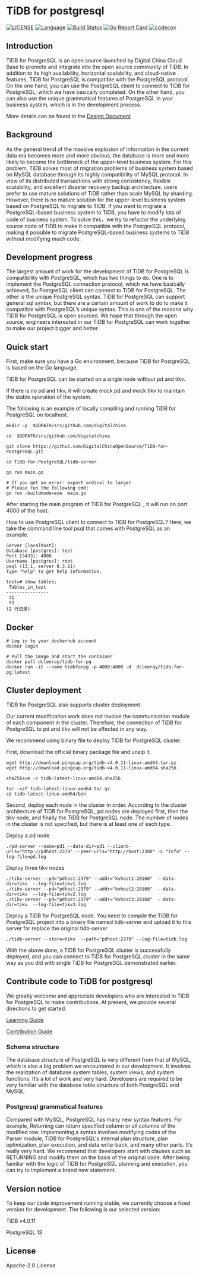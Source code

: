 # TiDB for postgresql

[![LICENSE](https://img.shields.io/github/license/pingcap/tidb.svg)](https://github.com/DigitalChinaOpenSource/TiDB-for-PostgreSQL/blob/main/LICENSE)
[![Language](https://img.shields.io/badge/Language-Go-blue.svg)](https://golang.org/)
[![Build Status](http://tidb4pgci.eastasia.cloudapp.azure.com:8080/buildStatus/icon?job=jenkins-tidb4pg-build)](http://tidb4pgci.eastasia.cloudapp.azure.com/:8080/job/jenkins-tidb4pg-build/)
[![Go Report Card](https://goreportcard.com/badge/github.com/DigitalChinaOpenSource/TiDB-for-PostgreSQL)](https://goreportcard.com/report/github.com/DigitalChinaOpenSource/TiDB-for-PostgreSQL)
[![codecov](https://codecov.io/gh/DigitalChinaOpenSource/TiDB-for-PostgreSQL/branch/main/graph/badge.svg?token=OZ16DNE6JH)](https://codecov.io/gh/DigitalChinaOpenSource/TiDB-for-PostgreSQL)

## Introduction

TiDB for PostgreSQL is an open source launched by Digital China Cloud Base to promote and integrate into the open source community of TiDB. In addition to its high availability, horizontal scalability, and cloud-native features, TiDB for PostgreSQL is compatible with the PostgreSQL protocol. On the one hand, you can use the PostgreSQL client to connect to TiDB for PostgreSQL, which we have basically completed. On the other hand, you can also use the unique grammatical features of PostgreSQL in your business system, which is in the development process.

More details can be found in the [Design Document](https://github.com/DigitalChinaOpenSource/TiDB-for-PostgreSQL/blob/main/DESIGN_DOCUMENT.md)

## Background

As the general trend of the massive explosion of information in the current data era becomes more and more obvious, the database is more and more likely to become the bottleneck of the upper-level business system. For this problem, TiDB solves most of migration problems of business system based on MySQL database through its highly compatibility of MySQL protocol. In view of its distributed transactions with strong consistency, flexible scalability, and excellent disaster recovery backup architecture, users prefer to use mature solutions of TiDB rather than scale MySQL by sharding. However, there is no mature solution for the upper-level business system based on PostgreSQL to migrate to TiDB. If you want to migrate a PostgreSQL-based business system to TiDB, you have to modify lots of code of business system. To solve this，we try to refactor the underlying source code of TiDB to make it compatible with the PostgreSQL protocol, making it possible to migrate PostgreSQL-based business systems to TiDB without modifying much code.



## Development progress

The largest amount of work for the development of TiDB for PostgreSQL is compatibility with PostgreSQL, which has two things to do. One is to implement the PostgreSQL connection protocol, which we have basically achieved, So PostgreSQL client can connect to TiDB for PostgreSQL. The other is the unique PostgreSQL syntax. TiDB for PostgreSQL can support general sql syntax, but there are a certain amount of work to do to make it compatible with PostgreSQL’s unique syntax. This is one of the reasons why TiDB for PostgreSQL is open sourced. We hope that through the open source, engineers interested in our TiDB for PostgreSQL can work together to make our project bigger and better.



## Quick start

First, make sure you have a Go environment, because TiDB for PostgreSQL is based on the Go language.

TiDB for PostgreSQL can be started on a single node without pd and tikv.

If there is no pd and tikv, it will create mock pd and mock tikv to maintain the stable operation of the system.

The following is an example of locally compiling and running TiDB for PostgreSQL on localhost.

```shell
mkdir -p  $GOPATH/src/github.com/digitalchina

cd  $GOPATH/src/github.com/digitalchina

git clone https://github.com/DigitalChinaOpenSource/TiDB-for-PostgreSQL.git

cd TiDB-for-PostgreSQL/tidb-server

go run main.go

# If you get an error: export ordinal to larger
# Please run the following cmd:
go run -buildmode=exe  main.go
```

After starting the main program of TiDB for PostgreSQL , it will run on port 4000 of the host.

How to use PostgreSQL client to connect to TiDB for PostgreSQL? Here, we take the command line tool psql that comes with PostgreSQL as an example.

```
Server [localhost]:
Database [postgres]: test
Port [5433]: 4000
Username [postgres]: root
psql (13.1, server 8.3.11)
Type "help" to get help information.

test=# show tables;
 Tables_in_test
----------------
 t1
 t2
(2 行记录)
```

## Docker 

```shell
# Log in to your dockerhub account
docker login

# Pull the image and start the container
docker pull dcleeray/tidb-for-pg
docker run -it --name tidbforpg -p 4000:4000 -d  dcleeray/tidb-for-pg:latest
```

## Cluster deployment
TiDB for PostgreSQL also supports cluster deployment.

Our current modification work does not involve the communication module of each component in the cluster. Therefore, the connection of TiDB for PostgreSQL to pd and tikv will not be affected in any way.

We recommend using binary file to deploy TiDB for PostgreSQL cluster.

First, download the official binary package file and unzip it.

```shell
wget http://download.pingcap.org/tidb-v4.0.11-linux-amd64.tar.gz
wget http://download.pingcap.org/tidb-v4.0.11-linux-amd64.sha256

sha256sum -c tidb-latest-linux-amd64.sha256

tar -xzf tidb-latest-linux-amd64.tar.gz
cd tidb-latest-linux-amd64/bin
```

Second, deploy each node in the cluster in order. According to the cluster architecture of TiDB for PostgreSQL, pd nodes are deployed first, then the tikv node, and finally the TiDB for PostgreSQL node. The number of nodes in the cluster is not specified, but there is at least one of each type.

Deploy a pd node

```shell
./pd-server --name=pd1 --data-dir=pd1 --client-urls="http://pdhost:2379" --peer-urls="http://host:2380" -L "info" --log-file=pd.log
```

Deploy three tikv nodes

```shell
./tikv-server --pd="pdhost:2379" --addr="kvhost1:20160"  --data-dir=tikv  --log-file=tikv1.log
./tikv-server --pd="pdhost:2379" --addr="kvhost2:20160"  --data-dir=tikv  --log-file=tikv2.log
./tikv-server --pd="pdhost:2379" --addr="kvhost3:20160"  --data-dir=tikv  --log-file=tikv3.log
```

Deploy a TiDB for PostgreSQL node. You need to compile the TiDB for PostgreSQL project into a binary file named tidb-server and upload it to this server for replace the original tidb-server

```shell
./tidb-server --store=tikv  --path="pdhost:2379" --log-file=tidb.log
```

With the above done, a TiDB for PostgreSQL cluster is successfully deployed, and you can connect to TiDB for PostgreSQL cluster in the same way as you did with single TiDB for PostgreSQL demonstrated earlier.

## Contribute code to TiDB for postgresql

We greatly welcome and appreciate developers who are interested in TiDB for PostgreSQL to make contributions. At present, we provide several directions to get started.

[Learning Guide](https://github.com/DigitalChinaOpenSource/TiDB-for-PostgreSQL/blob/main/LEARNING_GUIDANCE.zh.md)

[Contribution Guide](https://github.com/DigitalChinaOpenSource/TiDB-for-PostgreSQL/blob/main/CONTRIBUTING.md)

### Schema structure

The database structure of PostgreSQL is very different from that of MySQL, which is also a big problem we encountered in our development. It involves the realization of database system tables, system views, and system functions. It’s a lot of work and very hard. Developers are required to be very familiar with the database table structure of both PostgreSQL and MySQL.

### Postgresql grammatical features

Compared with MySQL, PostgreSQL has many new syntax features. For example, Returning can return specified column or all columns of the modified row. Implementing a syntax involves modifying codes of the Parser module, TiDB for PostgreSQL's internal plan structure, plan optimization, plan execution, and data write-back, and many other parts. It’s really very hard. We recommend that developers start with clauses such as RETURNING and modify them on the basis of the original code. After being familiar with the logic of TiDB for PostgreSQL planning and execution, you can try to implement a brand new statement.

## Version notice

To keep our code improvement running stable, we currently choose a fixed version for development. The following is our selected version:

TiDB v4.0.11

PostgreSQL 13

## License

Apache-2.0 License
